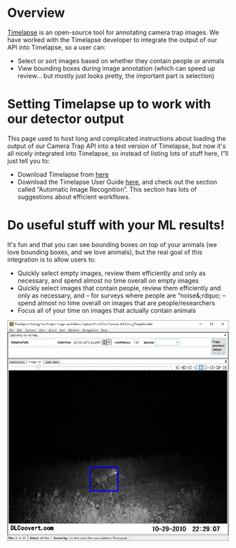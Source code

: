 # Overview

[Timelapse](http://saul.cpsc.ucalgary.ca/timelapse/) is an open-source tool for annotating camera trap images.  We have worked with the Timelapse developer to integrate the output of our API into Timelapse, so a user can:

- Select or sort images based on whether they contain people or animals
- View bounding boxes during image annotation (which can speed up review... but mostly just looks pretty, the important part is selection)


# Setting Timelapse up to work with our detector output

This page used to host long and complicated instructions about loading the output of our Camera Trap API into a test version of Timelapse, but now it's all nicely integrated into Timelapse, so instead of listing lots of stuff here, I&rdquo;ll just tell you to:

- Download Timelapse from [here](http://saul.cpsc.ucalgary.ca/timelapse/pmwiki.php?n=Main.Download2)
- Download the Timelapse User Guide [here](http://saul.cpsc.ucalgary.ca/timelapse/pmwiki.php?n=Main.UserGuide), and check out the section called &ldquo;Automatic Image Recognition&rdquo;.  This section has lots of suggestions about efficient workflows.


# Do useful stuff with your ML results!

It's fun and that you can see bounding boxes on top of your animals (we love bounding boxes, and we love animals), but the real goal of this integration is to allow users to:

- Quickly select empty images, review them efficiently and only as necessary, and spend almost no time overall on empty images
- Quickly select images that contain people, review them efficiently and only as necessary, and &ndash; for surveys where people are &ldquo;noise&;rdquo; &ndash; spend almost no time overall on images that are people/researchers
- Focus all of your time on images that actually contain animals

<img src="images/tl_boxes.jpg">

